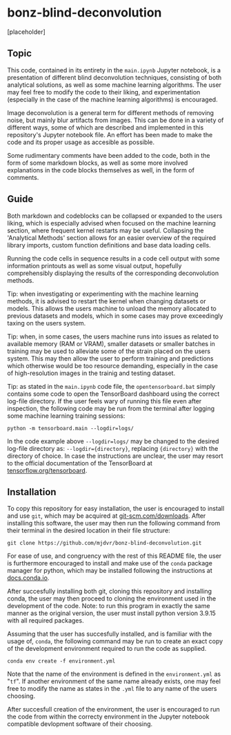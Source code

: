 # bonz-blind-deconvolution

[placeholder]

## Topic
This code, contained in its entirety in the `main.ipynb` Jupyter notebook, is a presentation of different blind deconvolution techniques, consisting of both analytical solutions, as well as some machine learning algorithms. The user may feel free to modify the code to their liking, and experimentation (especially in the case of the machine learning algorithms) is encouraged.

Image deconvolution is a general term for different methods of removing noise, but mainly blur artifacts from images. This can be done in a variety of different ways, some of which are described and implemented in this repository's Jupyter notebook file. An effort has been made to make the code and its proper usage as accesible as possible.

Some rudimentary comments have been added to the code, both in the form of some markdown blocks, as well as some more involved explanations in the code blocks themselves as well, in the form of comments.

## Guide
Both markdown and codeblocks can be collapsed or expanded to the users liking, which is especially advised when focused on the machine learning section, where frequent kernel restarts may be useful. Collapsing the 'Analytical Methods' section allows for an easier overview of the required library imports, custom function definitions and base data loading cells.

Running the code cells in sequence results in a code cell output with some information printouts as well as some visual output, hopefully comprehensibly displaying the results of the corresponding deconvolution methods.

Tip: when investigating or experimenting with the machine learning methods, it is advised to restart the kernel when changing datasets or models. This allows the users machine to unload the memory allocated to previous datasets and models, which in some cases may prove exceedingly taxing on the users system.

Tip: when, in some cases, the users machine runs into issues as related to available memory (RAM or VRAM), smaller datasets or smaller batches in training may be used to alleviate some of the strain placed on the users system. This may then allow the user to perform training and predictions which otherwise would be too resource demanding, especially in the case of high-resolution images in the trainig and testing dataset.

Tip: as stated in the `main.ipynb` code file, the `opentensorboard.bat` simply contains some code to open the TensorBoard dashboard using the correct log-file directory. If the user feels wary of running this file even after inspection, the following code may be run from the terminal after logging some machine learning training sessions:
```
python -m tensorboard.main --logdir=logs/
```
In the code example above `--logdir=logs/` may be changed to the desired log-file directory as: `--logdir={directory}`, replacing `{directory}` with the directory of choice. In case the instructions are unclear, the user may resort to the official documentation of the TensorBoard at [tensorflow.org/tensorboard](https://www.tensorflow.org/tensorboard).

## Installation
To copy this repository for easy installation, the user is encouraged to install and use `git`, which may be acquired at [git-scm.com/downloads](https://git-scm.com/downloads). After installing this software, the user may then run the following command from their terminal in the desired location in their file structure:
```
git clone https://github.com/mjdvr/bonz-blind-deconvolution.git
```
For ease of use, and congruency with the rest of this README file, the user is furthermore encouraged to install and make use of the `conda` package manager for python, which may be installed following the instructions at [docs.conda.io](https://docs.conda.io/projects/conda/en/latest/user-guide/install/index.html).

After succesfully installing both git, cloning this repository and installing conda, the user may then proceed to cloning the environment used in the development of the code. Note: to run this program in exactly the same manner as the original version, the user must install python version 3.9.15 with all required packages.

Assuming that the user has succesfully installed, and is familiar with the usage of, `conda`, the following command may be run to create an exact copy of the development environment required to run the code as supplied.

```
conda env create -f environment.yml
```

Note that the name of the environment is defined in the `environment.yml` as "`tf`". If another environment of the same name already exists, one may feel free to modify the name as states in the `.yml` file to any name of the users choosing.

After succesfull creation of the environment, the user is encouraged to run the code from within the correcty environment in the Jupyter notebook compatible devlopment software of their choosing.